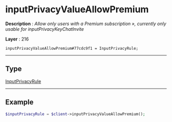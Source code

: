 # inputPrivacyValueAllowPremium

**Description** : *Allow only users with a Premium subscription &raquo;, currently only usable for inputPrivacyKeyChatInvite*

**Layer** : 216

```tl
inputPrivacyValueAllowPremium#77cdc9f1 = InputPrivacyRule;
```

---

## Type

[InputPrivacyRule](type/InputPrivacyRule)

---

## Example

```php
$inputPrivacyRule = $client->inputPrivacyValueAllowPremium();
```